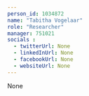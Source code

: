 ```yaml
---
person_id: 1034872
name: "Tabitha Vogelaar"
role: "Researcher"
manager: 751021
socials :
  - twitterUrl: None
  - linkedInUrl: None
  - facebookUrl: None
  - websiteUrl: None
---
```

None
